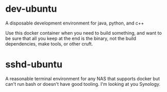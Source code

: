 # dev-ubuntu
A disposable development environment for java, python, and c++

Use this docker container when you need to build something, and want to be sure that all you keep at the end is the binary, not the build dependencies, make tools, or other cruft.

# sshd-ubuntu
A reasonable terminal environment for any NAS that supports docker but can't run bash or doesn't have good tooling. I'm looking at you Synology.
